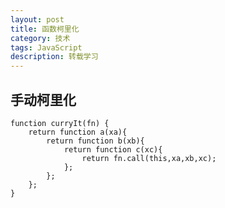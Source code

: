 ```yaml
---
layout: post
title: 函数柯里化
category: 技术
tags: JavaScript
description: 转载学习
---
```


## 手动柯里化

    function curryIt(fn) {
        return function a(xa){
            return function b(xb){
                return function c(xc){
                    return fn.call(this,xa,xb,xc);
                };
            };
        };
    }   